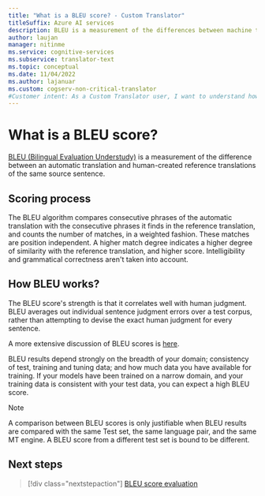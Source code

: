 ```yaml
---
title: "What is a BLEU score? - Custom Translator"
titleSuffix: Azure AI services
description: BLEU is a measurement of the differences between machine translation and human-created reference translations of the same source sentence.
author: laujan
manager: nitinme
ms.service: cognitive-services
ms.subservice: translator-text
ms.topic: conceptual
ms.date: 11/04/2022
ms.author: lajanuar
ms.custom: cogserv-non-critical-translator
#Customer intent: As a Custom Translator user, I want to understand how BLEU score works so that I understand system test outcome better.
---
```


# What is a BLEU score?

[BLEU (Bilingual Evaluation Understudy)](https://en.wikipedia.org/wiki/BLEU) is a measurement of the difference between an automatic translation and human-created reference translations of the same source sentence.

## Scoring process

The BLEU algorithm compares consecutive phrases of the automatic translation
with the consecutive phrases it finds in the reference translation, and counts
the number of matches, in a weighted fashion. These matches are position
independent. A higher match degree indicates a higher degree of similarity with
the reference translation, and higher score. Intelligibility and grammatical correctness aren't taken into account.

## How BLEU works?

The BLEU score's strength is that it correlates well with human judgment. BLEU averages out
individual sentence judgment errors over a test corpus, rather than attempting
to devise the exact human judgment for every sentence.

A more extensive discussion of BLEU scores is [here](https://youtu.be/-UqDljMymMg).

BLEU results depend strongly on the breadth of your domain; consistency of
test, training and tuning data; and how much data you have
available for training. If your models have been trained on a narrow domain, and
your training data is consistent with your test data, you can expect a high
BLEU score.

>[!NOTE]
>A comparison between BLEU scores is only justifiable when BLEU results are compared with the same Test set, the same language pair, and the same MT engine. A BLEU score from a different test set is bound to be different.

## Next steps

> [!div class="nextstepaction"]
> [BLEU score evaluation](../how-to/test-your-model.md)
